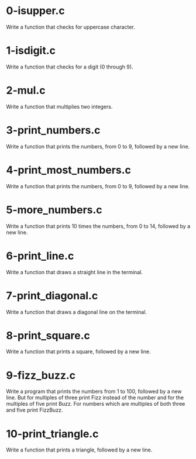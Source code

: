 # 0-isupper.c

Write a function that checks for uppercase character.

# 1-isdigit.c

Write a function that checks for a digit (0 through 9).

# 2-mul.c

Write a function that multiplies two integers.

# 3-print_numbers.c

Write a function that prints the numbers, from 0 to 9, followed by a new line.

# 4-print_most_numbers.c

Write a function that prints the numbers, from 0 to 9, followed by a new line.

# 5-more_numbers.c

Write a function that prints 10 times the numbers, from 0 to 14, followed by a new line.

# 6-print_line.c

Write a function that draws a straight line in the terminal.

# 7-print_diagonal.c

Write a function that draws a diagonal line on the terminal.

# 8-print_square.c

Write a function that prints a square, followed by a new line.

# 9-fizz_buzz.c

Write a program that prints the numbers from 1 to 100, followed by a new line. But for multiples of three print Fizz instead of the number and for the multiples of five print Buzz. For numbers which are multiples of both three and five print FizzBuzz.

# 10-print_triangle.c

Write a function that prints a triangle, followed by a new line.
